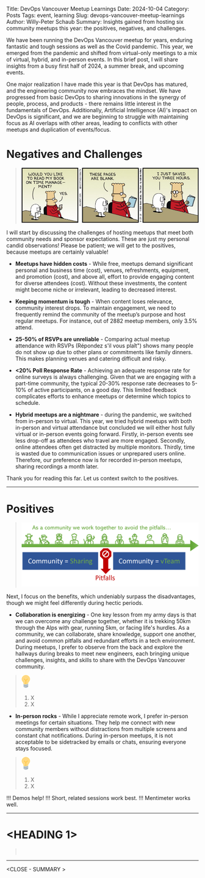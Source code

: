 Title: DevOps Vancouver Meetup Learnings
Date: 2024-10-04
Category: Posts 
Tags: event, learning
Slug: devops-vancouver-meetup-learnings
Author: Willy-Peter Schaub
Summary: Insights gained from hosting six community meetups this year: the positives, negatives, and challenges.

We have been running the DevOps Vancouver meetup for years, enduring fantastic and tough sessions as well as the Covid pandemic. This year, we emerged from the pandemic and shifted from virtual-only meetings to a mix of virtual, hybrid, and in-person events. In this brief post, I will share insights from a busy first half of 2024, a summer break, and upcoming events.

One major realization I have made this year is that DevOps has matured, and the engineering community now embraces the mindset. We have progressed from basic DevOps to sharing innovations in the synergy of people, process, and products - there remains little interest in the fundamentals of DevOps. Additionally, Artificial Intelligence (AI)'s impact on DevOps is significant, and we are beginning to struggle with maintaining focus as AI overlaps with other areas, leading to conflicts with other meetups and duplication of events/focus.

# Negatives and Challenges

> ![negatives](../images/devops-vancouver-meetup-learnings-1.jpg) 

I will start by discussing the challenges of hosting meetups that meet both community needs and sponsor expectations. These are just my personal candid observations! Please be patient; we will get to the positives, because meetups are certainly valuable!

- **Meetups have hidden costs** - While free, meetups demand significant personal and business time (cost), venues, refreshments, equipment, and promotion (cost), and above all, effort to provide engaging content for diverse attendees (cost). Without these investments, the content might become niche or irrelevant, leading to decreased interest.

- **Keeping momentum is tough** - When content loses relevance, community interest drops. To maintain engagement, we need to frequently remind the community of the meetup’s purpose and host regular meetups. For instance, out of 2882 meetup members, only 3.5% attend.

- **25-50% of RSVPs are unreliable** - Comparing actual meetup attendance with RSVPs (Répondez s'il vous plaît") shows many people do not show up due to other plans or commitments like family dinners. This makes planning venues and catering difficult and risky.

- **<20% Poll Response Rate** - Achieving an adequate response rate for online surveys is always challenging. Given that we are engaging with a part-time community, the typical 20-30% response rate decreases to 5-10% of active participants, on a good day. This limited feedback complicates efforts to enhance meetups or determine which topics to schedule.

- **Hybrid meetups are a nightmare** - during the pandemic, we switched from in-person to virtual. This year, we tried hybrid meetups with both in-person and virtual attendance but concluded we will either host fully virtual or in-person events going forward. Firstly, in-person events see less drop-off as attendees who travel are more engaged. Secondly, online attendees often get distracted by multiple monitors. Thirdly, time is wasted due to communication issues or unprepared users online. Therefore, our preference now is for recorded in-person meetups, sharing recordings a month later. 

Thank you for reading this far. Let us context switch to the positives.

---

# Positives

> ![positives](../images/devops-vancouver-meetup-learnings-2.png) 

Next, I focus on the benefits, which undeniably surpass the disadvantages, though we might feel differently during hectic periods.

- **Collaboration is energizing** - One key lesson from my army days is that we can overcome any challenge together, whether it is trekking 50km through the Alps with gear, running 5km, or facing life's hurdles. As a community, we can collaborate, share knowledge, support one another, and avoid common pitfalls and redundant efforts in a tech environment. During meetups, I prefer to observe from the back and explore the hallways during breaks to meet new engineers, each bringing unique challenges, insights, and skills to share with the DevOps Vancouver community.

>
> ![bulb](../images/moving-hundreds-of-pipeline-snowflakes-part8-7.png)
> 1. X
> 2. X
>

- **In-person rocks** - While I appreciate remote work, I prefer in-person meetings for certain situations. They help me connect with new community members without distractions from multiple screens and constant chat notifications. During in-person meetups, it is not acceptable to be sidetracked by emails or chats, ensuring everyone stays focused.

>
> ![bulb](../images/moving-hundreds-of-pipeline-snowflakes-part8-7.png)
> 1. X
> 2. X
>

!!! Demos help!
!!! Short, related sessions work best.
!!! Mentimeter works well.

---

# <HEADING 1>

> ![<SAMPLE PIC>](../images/<SLUG>-<1>.png) 

<TBD>

---

<CLOSE - SUMMARY >

